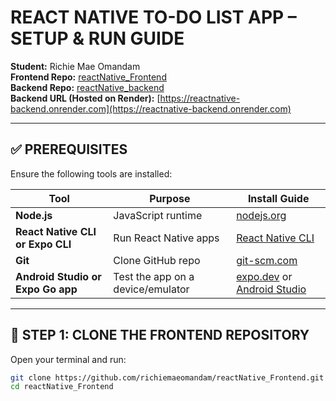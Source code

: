 # REACT NATIVE TO-DO LIST APP – SETUP & RUN GUIDE

**Student:** Richie Mae Omandam  
**Frontend Repo:** [reactNative_Frontend](https://github.com/richiemaeomandam/reactNative_Frontend)  
**Backend Repo:** [reactNative_backend](https://github.com/richiemaeomandam/reactNative_backend)  
**Backend URL (Hosted on Render):** [https://reactnative-backend.onrender.com](https://reactnative-backend.onrender.com)

---

## ✅ PREREQUISITES
Ensure the following tools are installed:

| **Tool** | **Purpose** | **Install Guide** |
| -------- | ----------- | ----------------- |
| **Node.js** | JavaScript runtime | [nodejs.org](https://nodejs.org) |
| **React Native CLI or Expo CLI** | Run React Native apps | [React Native CLI](https://reactnative.dev/docs/environment-setup) |
| **Git** | Clone GitHub repo | [git-scm.com](https://git-scm.com) |
| **Android Studio or Expo Go app** | Test the app on a device/emulator | [expo.dev](https://expo.dev) or [Android Studio](https://developer.android.com/studio) |

---

## 🧩 STEP 1: CLONE THE FRONTEND REPOSITORY
Open your terminal and run:

```bash
git clone https://github.com/richiemaeomandam/reactNative_Frontend.git
cd reactNative_Frontend
